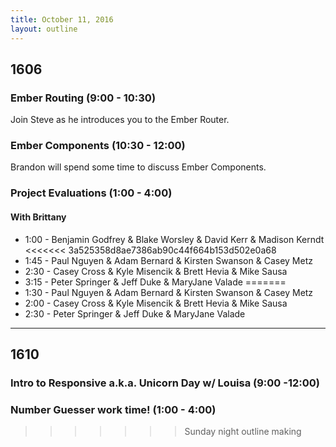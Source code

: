 ```yaml
---
title: October 11, 2016
layout: outline
---
```


## 1606

### Ember Routing (9:00 - 10:30)

Join Steve as he introduces you to the Ember Router.

### Ember Components (10:30 - 12:00)

Brandon will spend some time to discuss Ember Components.

### Project Evaluations (1:00 - 4:00)

#### With Brittany

* 1:00 - Benjamin Godfrey & Blake Worsley & David Kerr & Madison Kerndt
<<<<<<< 3a525358d8ae7386ab90c44f664b153d502e0a68
* 1:45 - Paul Nguyen & Adam Bernard & Kirsten Swanson & Casey Metz
* 2:30 - Casey Cross & Kyle Misencik & Brett Hevia & Mike Sausa
* 3:15 - Peter Springer & Jeff Duke & MaryJane Valade
=======
* 1:30 - Paul Nguyen & Adam Bernard & Kirsten Swanson & Casey Metz
* 2:00 - Casey Cross & Kyle Misencik & Brett Hevia & Mike Sausa
* 2:30 - Peter Springer & Jeff Duke & MaryJane Valade

***

## 1610

### Intro to Responsive a.k.a. Unicorn Day w/ Louisa (9:00 -12:00)

### Number Guesser work time! (1:00 - 4:00)
>>>>>>> Sunday night outline making
